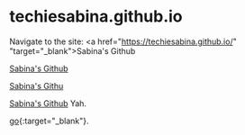 # techiesabina.github.io
Navigate to the site: <a href="https://techiesabina.github.io/" "target="_blank">Sabina's Github</a>

[Sabina's Github](https://techiesabina.github.io?target=_blank)
  
[Sabina's Githu](https://techiesabina.github.io/&target=_blank)
  
<a href="https://techiesabina.github.io" target="_blank"> Sabina's Github</a> Yah.
  
  [go](https://techiesabina.github.io){:target="_blank"}.
